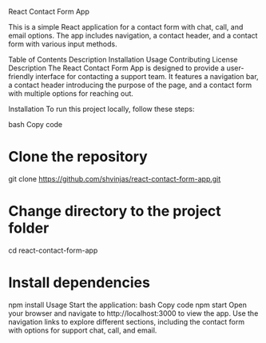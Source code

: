 React Contact Form App

This is a simple React application for a contact form with chat, call, and email options. The app includes navigation, a contact header, and a contact form with various input methods.

Table of Contents
Description
Installation
Usage
Contributing
License
Description
The React Contact Form App is designed to provide a user-friendly interface for contacting a support team. It features a navigation bar, a contact header introducing the purpose of the page, and a contact form with multiple options for reaching out.

Installation
To run this project locally, follow these steps:

bash
Copy code
# Clone the repository
git clone https://github.com/shvinjas/react-contact-form-app.git

# Change directory to the project folder
cd react-contact-form-app

# Install dependencies
npm install
Usage
Start the application:
bash
Copy code
npm start
Open your browser and navigate to http://localhost:3000 to view the app.
Use the navigation links to explore different sections, including the contact form with options for support chat, call, and email.

